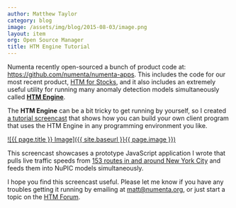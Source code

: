 ```yaml
---
author: Matthew Taylor
category: blog
image: /assets/img/blog/2015-08-03/image.png
layout: item
org: Open Source Manager
title: HTM Engine Tutorial
---
```


Numenta recently open-sourced a bunch of product code at:
<https://github.com/numenta/numenta-apps>. This includes the code for our most
recent product, [HTM for Stocks](http://numenta.com/htm-for-stocks/), and it
also includes an extremely useful utility for running many anomaly detection
models simultaneously called
**[HTM Engine](https://github.com/numenta/numenta-apps/tree/master/htmengine)**.

The **HTM Engine** can be a bit tricky to get running by yourself, so I created
[a tutorial screencast](https://youtu.be/lzJd_a6y6-E) that shows how you can
build your own client program that uses the HTM Engine in any programming
environment you like.

[![{{ page.title }} Image]({{ site.baseurl }}{{ page.image }})](https://youtu.be/lzJd_a6y6-E)

This screencast showcases a prototype JavaScript application I wrote that pulls
live traffic speeds from
[153 routes in and around New York City](http://data.numenta.org/nyc-traffic/keys.html)
and feeds them into NuPIC models simultaneously.

I hope you find this screencast useful. Please let me know if you have any
troubles getting it running by emailing at <matt@numenta.org>, or just start a topic on the [HTM Forum](https://discourse.numenta.org/categories).